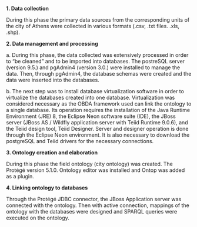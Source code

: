 **1. Data collection**

During this phase the primary data sources from the corresponding units of the city of Athens were collected in various formats (.csv, .txt files. .xls, .shp).

**2. Data management and processing**

a. During this phase, the data collected was extensively processed in order to “be cleaned” and to be imported into databases. The postreSQL server (version 9.5.) and pgAdmin4 (version 3.0.) were installed to manage the data. Then, through pgAdmin4, the database schemas were created and the data were inserted into the databases.

b. The next step was to install database virtualization software in order to virtualize the databases created into one database. Virtualization was considered necessary as the OBDA framework used can link the ontology to a single database. Its operation requires the installation of the Java Runtime Environment (JRE) 8, the Eclipse Neon software suite (IDE), the JBoss server (JBoss AS / Wildfly application server with Teiid Runtime 9.0.6), and the Teiid design tool, Teiid Designer. Server and designer operation is done through the Eclipse Neon environment. It is also necessary to download the postgreSQL and Teiid drivers for the necessary connections.

**3. Ontology creation and elaboration**

During this phase the field ontology (city ontology) was created. The Protégé version 5.1.0. Ontology editor was installed and Ontop was added as a plugin. 

**4. Linking ontology to databases**

Through the Protégé JDBC connector, the JBoss Application server was connected with the ontology. Then with active connection, mappings of the ontology with the databases were designed and SPARQL queries were executed on the ontology.


